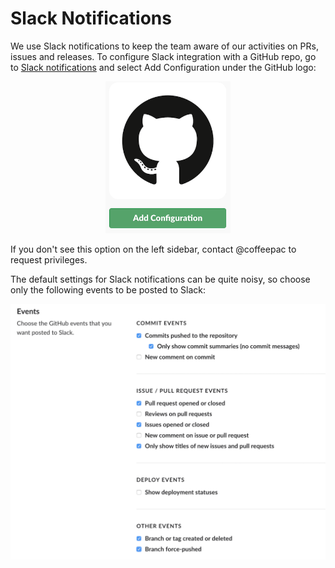 # Slack Notifications

We use Slack notifications to keep the team aware of our activities on PRs, issues and releases. To configure Slack integration with a GitHub repo, go to [Slack notifications](https://samsung-cnct.slack.com/apps/search?q=github) and select Add Configuration under the GitHub logo:

<p align="center">
  <img src="https://github.com/NancyHarvey/solas/blob/master/docs/images/GitHub%20Slack_Add%20Config.png" width="200" title="Github Logo">
</p>

If you don't see this option on the left sidebar, contact @coffeepac to request privileges.

The default settings for Slack notifications can be quite noisy, so choose only the following events to be posted to Slack:

![screenshot](https://github.com/NancyHarvey/solas/blob/master/docs/images/GitHub%20Slack_Events%20Config.png)
